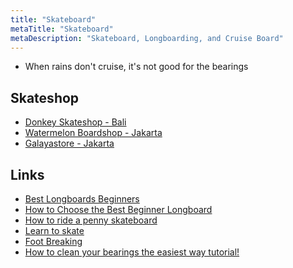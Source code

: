 ```yaml
---
title: "Skateboard"
metaTitle: "Skateboard"
metaDescription: "Skateboard, Longboarding, and Cruise Board"
---
```


-	When rains don't cruise, it's not good for the bearings

Skateshop
---

-	[Donkey Skateshop - Bali](https://instagram.com/donkey_skateshop)
-	[Watermelon Boardshop - Jakarta](https://www.instagram.com/watermelonboardshop/)
-	[Galayastore - Jakarta](https://www.tokopedia.com/galayastore)

Links
---

-	[Best Longboards Beginners](https://longboardbrand.com/best-longboards-beginners)
-	[How to Choose the Best Beginner Longboard](https://www.youtube.com/watch?v=93Qd0aNAmuw)
-	[How to ride a penny skateboard](https://youtu.be/12-d4Tbs1XU)
-	[Learn to skate](https://www.youtube.com/playlist?list=PL34F060CE1BA3E968)
-	[Foot Breaking](https://www.youtube.com/watch?v=l3EyJPm2E6s)
-	[How to clean your bearings the easiest way tutorial!](https://www.youtube.com/watch?v=ek8I6mok7EY)
